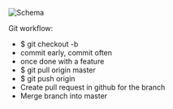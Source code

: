 ![Schema](http://i.imgur.com/dibr1XM.png)

Git workflow:

- $ git checkout -b <branch name>
- commit early, commit often
- once done with a feature
- $ git pull origin master
- $ git push origin <branch name>
- Create pull request in github for the branch
- Merge branch into master
